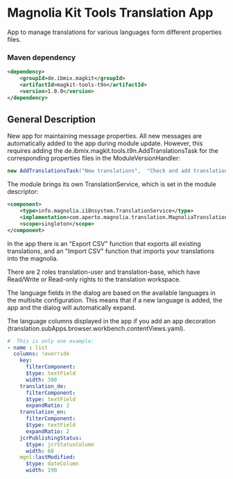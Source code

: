 # Magnolia Kit Tools Translation App #
App to manage translations for various languages form different properties files.

### Maven dependency
```xml
<dependency>
    <groupId>de.ibmix.magkit</groupId>
    <artifactId>magkit-tools-t9n</artifactId>
    <version>1.0.0</version>
</dependency>
```

## General Description ##
New app for maintaining message properties. All new messages are automatically added to the app during module update.
However, this requires adding the de.ibmix.magkit.tools.t9n.AddTranslationsTask for the corresponding properties files in the ModuleVersionHandler:
```java
new AddTranslationsTask("New translations",  "Check and add translation keys to translation app.", "mgnl-i18n.module-bmo-messages", GERMAN);
```

The module brings its own TranslationService, which is set in the module descriptor:
```xml
<component>
    <type>info.magnolia.i18nsystem.TranslationService</type>
    <implementation>com.aperto.magnolia.translation.MagnoliaTranslationServiceImpl</implementation>
    <scope>singleton</scope>
</component>
```

In the app there is an "Export CSV" function that exports all existing translations, 
and an "Import CSV" function that imports your translations into the magnolia.

There are 2 roles translation-user and translation-base, which have Read/Write or Read-only rights to the translation workspace.

The language fields in the dialog are based on the available languages in the multisite configuration.
This means that if a new language is added, the app and the dialog will automatically expand.

The language columns displayed in the app if you add an app decoration (translation.subApps.browser.workbench.contentViews.yaml).
```yaml
#  This is only one example:
- name : list
  columns: !override
    key:
      filterComponent:
      $type: textField
      width: 300
    translation_de:
      filterComponent:
      $type: textField
      expandRatio: 2
    translation_en:
      filterComponent:
      $type: textField
      expandRatio: 2
    jcrPublishingStatus:
      $type: jcrStatusColumn
      width: 68
    mgnl:lastModified:
      $type: dateColumn
      width: 190
```
